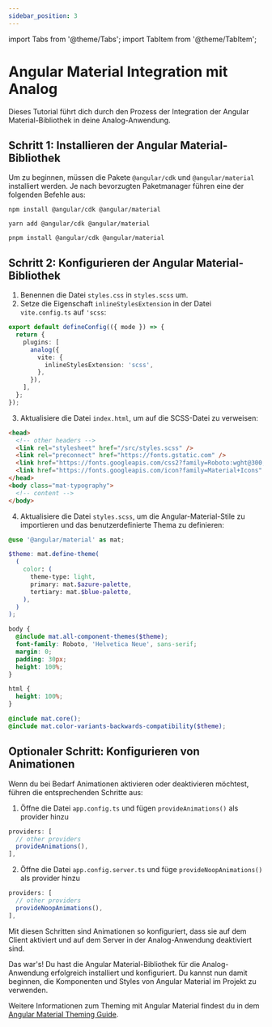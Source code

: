 ```yaml
---
sidebar_position: 3
---
```


import Tabs from '@theme/Tabs';
import TabItem from '@theme/TabItem';

# Angular Material Integration mit Analog

Dieses Tutorial führt dich durch den Prozess der Integration der Angular Material-Bibliothek in deine Analog-Anwendung.

## Schritt 1: Installieren der Angular Material-Bibliothek

Um zu beginnen, müssen die Pakete `@angular/cdk` und `@angular/material` installiert werden. Je nach bevorzugten Paketmanager führen eine der folgenden Befehle aus:

<Tabs groupId="package-manager">
  <TabItem value="npm">

```shell
npm install @angular/cdk @angular/material
```

  </TabItem>

  <TabItem label="yarn" value="yarn">

```shell
yarn add @angular/cdk @angular/material
```

  </TabItem>

  <TabItem value="pnpm">

```shell
pnpm install @angular/cdk @angular/material
```

  </TabItem>
</Tabs>

## Schritt 2: Konfigurieren der Angular Material-Bibliothek

1. Benennen die Datei `styles.css` in `styles.scss` um.
2. Setze die Eigenschaft `inlineStylesExtension` in der Datei `vite.config.ts` auf `'scss`:

```ts
export default defineConfig(({ mode }) => {
  return {
    plugins: [
      analog({
        vite: {
          inlineStylesExtension: 'scss',
        },
      }),
    ],
  };
});
```

3. Aktualisiere die Datei `index.html`, um auf die SCSS-Datei zu verweisen:

```html
<head>
  <!-- other headers -->
  <link rel="stylesheet" href="/src/styles.scss" />
  <link rel="preconnect" href="https://fonts.gstatic.com" />
  <link href="https://fonts.googleapis.com/css2?family=Roboto:wght@300;400;500&display=swap" rel="stylesheet" />
  <link href="https://fonts.googleapis.com/icon?family=Material+Icons" rel="stylesheet" />
</head>
<body class="mat-typography">
  <!-- content -->
</body>
```

4. Aktualisiere die Datei `styles.scss`, um die Angular-Material-Stile zu importieren und das benutzerdefinierte Thema zu definieren:

```scss
@use '@angular/material' as mat;

$theme: mat.define-theme(
  (
    color: (
      theme-type: light,
      primary: mat.$azure-palette,
      tertiary: mat.$blue-palette,
    ),
  )
);

body {
  @include mat.all-component-themes($theme);
  font-family: Roboto, 'Helvetica Neue', sans-serif;
  margin: 0;
  padding: 30px;
  height: 100%;
}

html {
  height: 100%;
}

@include mat.core();
@include mat.color-variants-backwards-compatibility($theme);
```

## Optionaler Schritt: Konfigurieren von Animationen

Wenn du bei Bedarf Animationen aktivieren oder deaktivieren möchtest, führen die entsprechenden Schritte aus:

1. Öffne die Datei `app.config.ts` und fügen `provideAnimations()` als provider hinzu

```ts
providers: [
  // other providers
  provideAnimations(),
],
```

2. Öffne die Datei `app.config.server.ts` und füge `provideNoopAnimations()` als provider hinzu

```ts
providers: [
  // other providers
  provideNoopAnimations(),
],
```

Mit diesen Schritten sind Animationen so konfiguriert, dass sie auf dem Client aktiviert und auf dem Server in der Analog-Anwendung deaktiviert sind.

Das war's! Du hast die Angular Material-Bibliothek für die Analog-Anwendung erfolgreich installiert und konfiguriert. Du kannst nun damit beginnen, die Komponenten und Styles von Angular Material im Projekt zu verwenden.

Weitere Informationen zum Theming mit Angular Material findest du in dem [Angular Material Theming Guide](https://material.angular.io/guide/theming).

